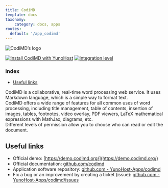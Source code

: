 ```yaml
---
title: CodiMD
template: docs
taxonomy:
    category: docs, apps
routes:
  default: '/app_codimd'
---
```


![CodiMD’s logo](image://codimd_logo.png?height=80)

[![Install CodiMD with YunoHost](https://install-app.yunohost.org/install-with-yunohost.png)](https://install-app.yunohost.org/?app=codimd) [![Integration level](https://dash.yunohost.org/integration/codimd.svg)](https://dash.yunohost.org/appci/app/codimd)

### Index

- [Useful links](#useful-links)

CodiMD is a collaborative, real-time word processing web service. It uses Markdown language, which is a simple way to format text.  
CodiMD offers a wide range of features for all common uses of word processing, including title management, table of contents, insertion of images, tables, footnotes, video overlay, PDF viewers, LaTeX mathematical expressions with MathJax, diagrams, etc.  
Different levels of permission allow you to choose who can read or edit the document.

## Useful links

+ Official demo: [https://demo.codimd.org/](https://demo.codimd.org/)
+ Official documentation: [github.com/codimd](https://github.com/codimd/server/tree/master/docs/)
+ Application software repository: [github.com - YunoHost-Apps/codimd](https://github.com/YunoHost-Apps/codimd_ynh)
+ Fix a bug or an improvement by creating a ticket (issue): [github.com - YunoHost-Apps/codimd/issues](https://github.com/YunoHost-Apps/codimd_ynh/issues)
